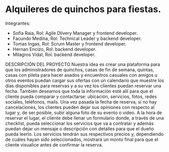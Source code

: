 # Alquileres de quinchos para fiestas.

Integrantes:
- Sofia Raia, Rol: Agile Dlivery Manager y frontend developer.
- Facundo Medina, Rol: Technical Leader y backend developer.
- Tomas Ingas, Rol: Scrum Master y frontend developer.
- Hernan Encizo, Rol: backend developer.
- Milagros Vidal, Rol: backend developer.

DESCRIPCIÓN DEL PROYECTO
Nuestra idea es crear una plataforma para que los administradores de quinchos,
casas de fin de semana, quintas, casas con pileta para hacer asados y
encuentros casuales con amigos u otros eventos puedan cargar sus ofertas con
un calendario que muestre los días disponibles para reservas y a su vez los
clientes puedan reservar una fecha. También deseamos que toda la información
esté allí para que el cliente pueda comparar y contactarse: ubicación, servicios,
fotos, redes sociales, teléfonos, mails. Una vez pasada la fecha de reserva, si no
hay cancelaciones, los clientes pueden dejar sus opiniones con respecto al lugar
y, de ser posible, subir alguna foto de su evento o video.
A la hora de reservar el lugar, el cliente debe llenar un formulario donde, a través
de una checklist, pueda seleccionar los servicios que va a contratar y además
puedan dejar un mensaje o descripción con detalles para que el dueño pueda
leerlo. Los servicios tendrán sus respectivos precios y, dependiendo de cuáles
hayan sido seleccionados, mostrará un monto final para que el cliente visualice
antes de confirmar la reserva.

